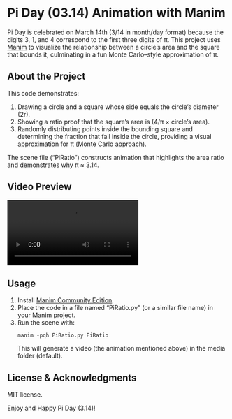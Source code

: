 # Pi Day (03.14) Animation with Manim

Pi Day is celebrated on March 14th (3/14 in month/day format) because the digits 3, 1, and 4 correspond to the first three digits of π. This project uses [Manim](https://github.com/ManimCommunity/manim) to visualize the relationship between a circle’s area and the square that bounds it, culminating in a fun Monte Carlo–style approximation of π. 

## About the Project

This code demonstrates:
1. Drawing a circle and a square whose side equals the circle’s diameter (2r).  
2. Showing a ratio proof that the square’s area is (4/π × circle’s area).  
3. Randomly distributing points inside the bounding square and determining the fraction that fall inside the circle, providing a visual approximation for π (Monte Carlo approach).

The scene file (“PiRatio”) constructs animation that highlights the area ratio and demonstrates why π ≈ 3.14.  

## Video Preview
<video src="https://github.com/user-attachments/assets/7f1e8691-ed83-4093-976c-a882033543b1" controls="controls" style="max-width: 400px;">
  Your browser does not support the video tag.
</video>

## Usage

1. Install [Manim Community Edition](https://docs.manim.community/en/stable/installation.html).  
2. Place the code in a file named “PiRatio.py” (or a similar file name) in your Manim project.  
3. Run the scene with:
   ```
   manim -pqh PiRatio.py PiRatio
   ```
   This will generate a video (the animation mentioned above) in the media folder (default).  

## License & Acknowledgments

MIT license.
  

Enjoy and Happy Pi Day (3.14)!  